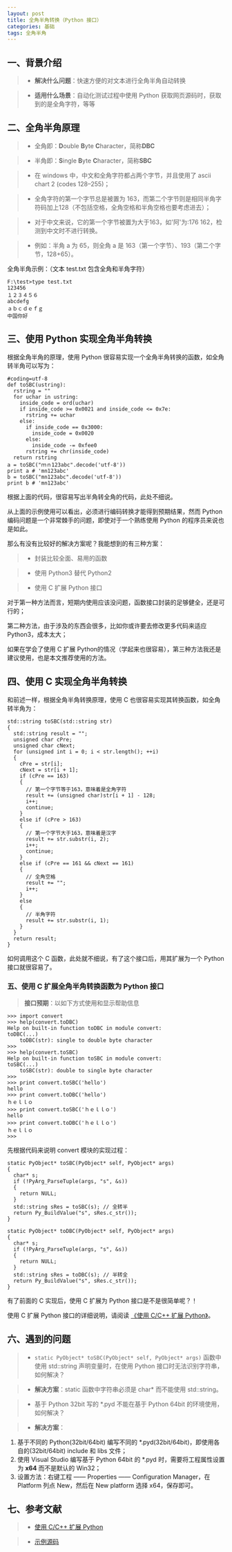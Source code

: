 ```yaml
---
layout: post
title: 全角半角转换（Python 接口）
categories: 基础
tags: 全角半角
---
```


## 一、背景介绍

>+ **解决什么问题**：快速方便的对文本进行全角半角自动转换

>+ **适用什么场景**：自动化测试过程中使用 Python 获取网页源码时，获取到的是全角字符，等等


## 二、全角半角原理

>+ 全角即：**D**ouble **B**yte **C**haracter，简称**DBC**

>+ 半角即：**S**ingle **B**yte **C**haracter，简称**SBC**

>+ 在 windows 中，中文和全角字符都占两个字节，并且使用了 ascii　chart 2 (codes 128–255)；

>+ 全角字符的第一个字节总是被置为 163，而第二个字节则是相同半角字符码加上128（不包括空格，全角空格和半角空格也要考虑进去）；

>+ 对于中文来说，它的第一个字节被置为大于163，如'阿'为:176 162，检测到中文时不进行转换。

>+ 例如：半角 a 为 65，则全角 a 是 163（第一个字节）、193（第二个字节，128+65）。 

全角半角示例：（文本 test.txt 包含全角和半角字符）

<!--more-->

    F:\test>type test.txt
    123456
    １２３４５６
    abcdefg
    ａｂｃｄｅｆｇ
    中国你好

## 三、使用 Python 实现全角半角转换

根据全角半角的原理，使用 Python 很容易实现一个全角半角转换的函数，如全角转半角可以写为：

    #coding=utf-8
    def toSBC(ustring):
      rstring = ""
      for uchar in ustring:
        inside_code = ord(uchar)
        if inside_code >= 0x0021 and inside_code <= 0x7e:
          rstring += uchar
        else:
          if inside_code == 0x3000:
            inside_code = 0x0020
          else:
            inside_code -= 0xfee0
          rstring += chr(inside_code)
      return rstring
    a = toSBC("ｍｎ123abc".decode('utf-8'))
    print a # 'mn123abc'
    b = toSBC("mn123abc".decode('utf-8'))
    print b # 'mn123abc'

根据上面的代码，很容易写出半角转全角的代码，此处不细说。

从上面的示例使用可以看出，必须进行编码转换才能得到预期结果，然而 Python 编码问题是一个非常棘手的问题，即使对于一个熟练使用 Python 的程序员来说也是如此。

那么有没有比较好的解决方案呢？我能想到的有三种方案：

>+ 封装比较全面、易用的函数

>+ 使用 Python3 替代 Python2

>+ 使用 C 扩展 Python 接口

对于第一种方法而言，短期内使用应该没问题，函数接口封装的足够健全，还是可行的；

第二种方法，由于涉及的东西会很多，比如你或许要去修改更多代码来适应 Python3，成本太大；

如果在学会了使用 C 扩展 Python的情况（学起来也很容易），第三种方法我还是建议使用，也是本文推荐使用的方法。

## 四、使用 C 实现全角半角转换

和前述一样，根据全角半角转换原理，使用 C 也很容易实现其转换函数，如全角转半角为：

    std::string toSBC(std::string str)
    {
	  std::string result = "";
	  unsigned char cPre;
	  unsigned char cNext;
	  for (unsigned int i = 0; i < str.length(); ++i)
	  {
		cPre = str[i];
		cNext = str[i + 1];
		if (cPre == 163)
		{
		  // 第一个字节等于163，意味着是全角字符
		  result += (unsigned char)str[i + 1] - 128;
		  i++;
		  continue;
		}
		else if (cPre > 163)
		{
		  // 第一个字节大于163，意味着是汉字
		  result += str.substr(i, 2);
		  i++;
		  continue;
		}
		else if (cPre == 161 && cNext == 161)
		{
		  // 全角空格
		  result += "";
		  i++;
		}
		else
		{
		  // 半角字符
		  result += str.substr(i, 1);
		}
	  }
	  return result;
    }

如何调用这个 C 函数，此处就不细说，有了这个接口后，用其扩展为一个 Python 接口就很容易了。

### 五、使用 C 扩展全角半角转换函数为 Python 接口

> **接口预期**：以如下方式使用和显示帮助信息

    >>> import convert
    >>> help(convert.toDBC)
	Help on built-in function toDBC in module convert:
	toDBC(...)
	    toDBC(str): single to double byte character
	>>>
	>>> help(convert.toSBC)
    Help on built-in function toSBC in module convert:
    toSBC(...)
        toSBC(str): double to single byte character
    >>>
	>>> print convert.toSBC('hello')
	hello
	>>> print convert.toDBC('hello')
	ｈｅｌｌｏ
	>>> print convert.toSBC('ｈｅｌｌｏ')
	hello
	>>> print convert.toDBC('ｈｅｌｌｏ')
	ｈｅｌｌｏ
	>>>

先根据代码来说明 convert 模块的实现过程：

    static PyObject* toSBC(PyObject* self, PyObject* args)
	{
	  char* s;
	  if (!PyArg_ParseTuple(args, "s", &s))
	  {
	    return NULL;
	  }
	  std::string sRes = toSBC(s); // 全转半
	  return Py_BuildValue("s", sRes.c_str());
	}

	static PyObject* toDBC(PyObject* self, PyObject* args)
	{
	  char* s;
	  if (!PyArg_ParseTuple(args, "s", &s))
	  {
	    return NULL;
	  }
	  std::string sRes = toDBC(s); // 半转全
	  return Py_BuildValue("s", sRes.c_str());
	}

有了前面的 C 实现后，使用 C 扩展为 Python 接口是不是很简单呢？！

使用 C 扩展 Python 接口的详细说明，请阅读 [《使用 C/C++ 扩展 Python》](http://thinkerou.com/2015-04/Using-CandCPP-Extension-Python)。

## 六、遇到的问题

>+ `static PyObject* toSBC(PyObject* self, PyObject* args)` 函数中使用 std::string 声明变量时，在使用 Python 接口时无法识别字符串，如何解决？

>+ **解决方案**：static 函数中字符串必须是 char* 而不能使用 std::string。

>+ 基于 Python 32bit 写的 *.pyd 不能在基于 Python 64bit 的环境使用，如何解决？

>+ **解决方案**：
  1. 基于不同的 Python(32bit/64bit) 编写不同的 *.pyd(32bit/64bit)，即使用各自的(32bit/64bit) include 和 libs 文件； 
  2. 使用 Visual Studio 编写基于 Python 64bit 的 *.pyd 时，需要将工程属性设置为 **x64** 而不是默认的 Win32；
  3. 设置方法：右键工程 —— Properties —— Configuration Manager，在 Platform 列点 New，然后在 New platform 选择 x64，保存即可。 


## 七、参考文献

>+ [使用 C/C++ 扩展 Python](http://thinkerou.com/2015-04/Using-CandCPP-Extension-Python)

>+ [示例源码](https://github.com/thinkerou/CPythonExample/blob/master/extPyUsingC/DBC_SBC.cpp)